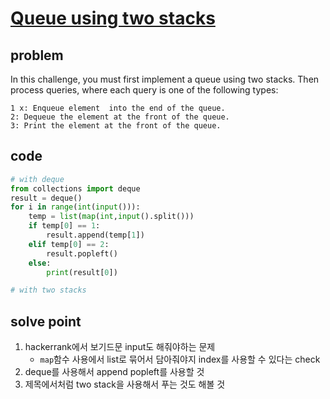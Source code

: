 # [Queue using two stacks](https://www.hackerrank.com/challenges/one-week-preparation-kit-queue-using-two-stacks)

## problem

In this challenge, you must first implement a queue using two stacks. Then process  queries, where each query is one of the following  types:

    1 x: Enqueue element  into the end of the queue.
    2: Dequeue the element at the front of the queue.
    3: Print the element at the front of the queue.

## code

```python
# with deque
from collections import deque
result = deque()
for i in range(int(input())):
    temp = list(map(int,input().split()))
    if temp[0] == 1:
        result.append(temp[1])
    elif temp[0] == 2:
        result.popleft()
    else:
        print(result[0])
```

```python
# with two stacks

```

## solve point

1. hackerrank에서 보기드문 input도 해줘야하는 문제
    - `map`함수 사용에서 list로 묶어서 담아줘야지 index를 사용할 수 있다는 check
2. deque를 사용해서 append popleft를 사용할 것
3. 제목에서처럼 two stack을 사용해서 푸는 것도 해볼 것
